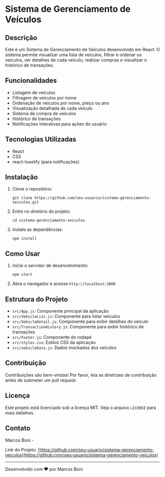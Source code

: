 # Sistema de Gerenciamento de Veículos

## Descrição

Este é um Sistema de Gerenciamento de Veículos desenvolvido em React. O sistema permite visualizar uma lista de veículos, filtrar e ordenar os veículos, ver detalhes de cada veículo, realizar compras e visualizar o histórico de transações.

## Funcionalidades

- Listagem de veículos
- Filtragem de veículos por nome
- Ordenação de veículos por nome, preço ou ano
- Visualização detalhada de cada veículo
- Sistema de compra de veículos
- Histórico de transações
- Notificações interativas para ações do usuário

## Tecnologias Utilizadas

- React
- CSS
- react-toastify (para notificações)

## Instalação

1. Clone o repositório:
   ```
   git clone https://github.com/seu-usuario/sistema-gerenciamento-veiculos.git
   ```

2. Entre no diretório do projeto:
   ```
   cd sistema-gerenciamento-veiculos
   ```

3. Instale as dependências:
   ```
   npm install
   ```

## Como Usar

1. Inicie o servidor de desenvolvimento:
   ```
   npm start
   ```

2. Abra o navegador e acesse `http://localhost:3000`

## Estrutura do Projeto

- `src/App.js`: Componente principal da aplicação
- `src/VehicleList.js`: Componente para listar veículos
- `src/VehicleDetail.js`: Componente para exibir detalhes do veículo
- `src/TransactionHistory.js`: Componente para exibir histórico de transações
- `src/Footer.js`: Componente do rodapé
- `src/styles.css`: Estilos CSS da aplicação
- `src/vehicleData.js`: Dados mockados dos veículos

## Contribuição

Contribuições são bem-vindas! Por favor, leia as diretrizes de contribuição antes de submeter um pull request.

## Licença

Este projeto está licenciado sob a licença MIT. Veja o arquivo `LICENSE` para mais detalhes.

## Contato

Marcos Boni - 

Link do Projeto: [https://github.com/seu-usuario/sistema-gerenciamento-veiculos](https://github.com/seu-usuario/sistema-gerenciamento-veiculos)

---

Desenvolvido com ❤️ por Marcos Boni
